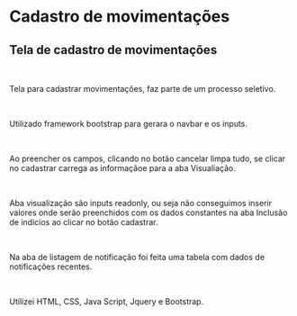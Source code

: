 # Cadastro de movimentações

<h2>Tela de cadastro de movimentações</h2><br>

<p>Tela para cadastrar movimentações, faz parte de um processo seletivo.</p><br>
<p>Utilizado framework bootstrap para gerara o navbar e os inputs.</p><br>
<p>Ao preencher os campos, clicando no botão cancelar limpa tudo, se clicar no cadastrar carrega as informaçãoe para a aba Visualiação.</p><br>
<p>Aba visualização são inputs readonly, ou seja não conseguimos inserir valores onde serão preenchidos com os dados constantes na aba Inclusão de indicios ao clicar no botão cadastrar.</p><br>
<p>Na aba de listagem de notificação foi feita uma tabela com dados de notificações recentes.</p><br>
<p>Utilizei HTML, CSS, Java Script, Jquery e Bootstrap.</p><br>
